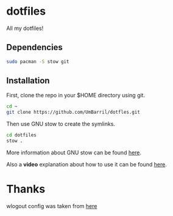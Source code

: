 
# dotfiles

All my dotfiles!

## Dependencies

```bash
sudo pacman -S stow git
```

## Installation

First, clone the repo in your $HOME directory using git.

```bash
cd ~
git clone https://github.com/UmBarril/dotfles.git
```

Then use GNU stow to create the symlinks.

```bash
cd dotfiles
stow .
```

More information about GNU stow can be found [here](https://www.gnu.org/software/stow/).

Also a **video** explanation about how to use it can be found [here](https://www.youtube.com/watch?v=y6XCebnB9gs).

# Thanks

wlogout config was taken from [here](https://github.com/zDyanTB/HyprNova/blob/master/.config/wlogout)
